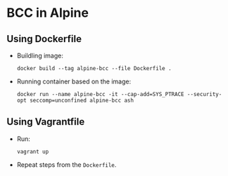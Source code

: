 # BCC in Alpine

## Using Dockerfile

* Buildling image:

    ```
    docker build --tag alpine-bcc --file Dockerfile .
    ```

* Running container based on the image:

    ```
    docker run --name alpine-bcc -it --cap-add=SYS_PTRACE --security-opt seccomp=unconfined alpine-bcc ash
    ```

## Using Vagrantfile

* Run:

    ```
    vagrant up
    ```

* Repeat steps from the `Dockerfile`.
